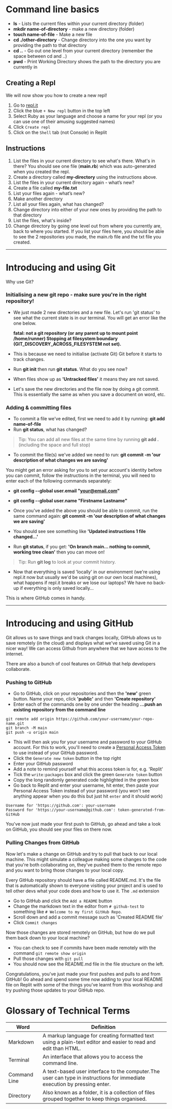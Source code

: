 
# Command line basics 
  
- **ls** - Lists the current files within your current directory (folder)
- **mkdir name-of-directory** - make a new directory (folder)
- **touch name-of-file** - Make a new file
- **cd ./other-directory** - Change directory into the one you want by providing the path to that directory
- **cd ..** - Go out one level from your current directory (remember the space between cd and ..)
- **pwd** - Print Working Directory shows the path to the directory you are currently in

## Creating a Repl
We will now show you how to create a new repl!
1. Go to [repl.it](https://repl.it/)
2. Click the blue `+ New repl` button in the top left
3. Select Ruby as your language and choose a name for your repl (or you can use one of their amusing suggested names)
4. Click `Create repl`
5. Click on the `Shell` tab (not Console) in Replit

## Instructions

1. List the files in your current directory to see what's there. What's in there? You should see one file (**main.rb**) which was auto-generated when you created the repl.
2. Create a directory called **my-directory** using the instructions above.
3. List the files in your current directory again - what’s new?
4. Create a file called **my-file.txt**
5. List your files again - what’s new?
6. Make another directory
7. List all your files again, what has changed?
8. Change directory into either of your new ones by providing the path to that directory
9. List the files, what's inside?
10. Change directory by going one level out from where you currently are, back to where you started. If you list your files here, you should be able to see the 2 repositories you made, the main.rb file and the txt file you created. 

---

# Introducing and using Git 
 

Why use Git?

### Initialising a new git repo - make sure you're in the right repository! 

- We just made 2 new directories and a new file. Let's run 'git status' to see what the current state is in our terminal. You will get an error like the one below. 

  **fatal: not a git repository (or any parent up to mount point /home/runner)
Stopping at filesystem boundary (GIT_DISCOVERY_ACROSS_FILESYSTEM not set).**

- This is because we need to initialise (activate Git) Git before it starts to track changes.

- Run **git init** then run **git status**. What do you see now?
- When files show up as **'Untracked files'** it means they are not saved.
- Let's save the new directories and the file now by doing a git commit. This is essentially the same as when you save a document on word, etc.

### Adding & committing files
- To commit a file we've edited, first we need to add it by running: **git add name-of-file**
- Run **git status**, what has changed?

> Tip: You can add all new files at the same time by running **git add .** (including the space and full stop)

- To commit the file(s) we've added we need to run: **git commit -m 'our description of what changes we are saving'**

You might get an error asking for you to set your account's identity before you can commit, follow the instructions in the terminal, you will need to enter each of the following commands separately:
- **git config --global user.email "your@email.com"** 
- **git config --global user.name "Firstname Lastname"**

- Once you've added the above you should be able to commit, run the same command again: **git commit -m 'our description of what changes we are saving'**
- You should see see something like **'Updated instructions 1 file changed...'**

- Run **git status**, if you get: **'On branch main... nothing to commit, working tree clean'** then you can move on!

> Tip: Run **git log** to look at your commit history.

- Now that everything is saved 'locally' in our environment (we're using repl.it now but usually we'd be using git on our own local machines), what happens if repl.it breaks or we lose our laptops? We have no back-up if everything is only saved locally...

This is where GitHub comes in handy.

---
# Introducing and using GitHub 

Git allows us to save things and track changes locally, GitHub allows us to save remotely (in the cloud) and displays what we've saved using Git in a nicer way! We can access Github from anywhere that we have access to the internet. 

There are also a bunch of cool features on GitHub that help developers collaborate.

### Pushing to GitHub
- Go to GitHub, click on your repositories and then the **'new'** green button. Name your repo, click **'public'** and then **'Create repository'**
- Enter each of the commands one by one under the heading **…push an existing repository from the command line**
```shell
git remote add origin https://github.com/your-username/your-repo-name.git
git branch -M main
git push -u origin main
```
- This will then ask you for your username and password to your GitHub account. For this to work, you'll need to create a [Personal Access Token](https://github.com/settings/tokens) to use instead of your GitHub password.
- Click the `Generate new token` button in the top right
- Enter your GitHub password
- Add a note to remind yourself what this access token is for, e.g. 'Replit'
- Tick the `write:packages` box and click the green `Generate token` button
- Copy the long randomly generated code highlighted in the green box
- Go back to Replit and enter your username, hit enter, then paste your Personal Access Token instead of your password (you won't see anything appear when you do this but just hit `enter` and it should work)
```
Username for 'https://github.com': your-username
Password for 'https://your-username@github.com': token-generated-from-GitHub 
```
You've now just made your first push to GitHub, go ahead and take a look on GitHub, you should see your files on there now.

### Pulling Changes from GitHub
Now let's make a change on GitHub and try to pull that back to our local machine. This might simulate a colleague making some changes to the code that you're both collaborating on, they've pushed them to the remote repo and you want to bring those changes to your local copy.

Every GitHub repository should have a file called README.md. It's the file that is automatically shown to everyone visiting your project and is used to tell other devs what your code does and how to use it. The `.md` extension 
- Go to GitHub and click the `Add a README` button
- Change the markdown text in the editor from `# github-test` to something like `# Welcome to my first GitHub Repo`.
- Scroll down and add a commit message such as 'Created README file'
- Click `Commit changes`

Now those changes are stored remotely on GitHub, but how do we pull them back down to your local machine?
- You can check to see if commits have been made remotely with the command `git remote show origin`
- Pull those changes with `git pull`
- You should now see the README.md file in the file structure on the left.

Congratulations, you've just made your first pushes and pulls to and from GitHub! Go ahead and spend some time now adding to your local README file on Replit with some of the things you've learnt from this workshop and try pushing those updates to your GitHub repo.

# Glossary of Technical Terms
| Word         | Definition                                                                                                               |
| ------------ | ------------------------------------------------------------------------------------------------------------------------ |
| Markdown     | A markup language for creating formatted text using a plain-text editor and easier to read and edit than HTML.           |
| Terminal     | An interface that allows you to access the command line.                                                                 |
| Command Line | A text-based user interface to the computer.The user can type in instructions for immediate execution by pressing enter. |
| Directory    | Also known as a folder, it is a collection of files grouped together to keep things organised.                           |
